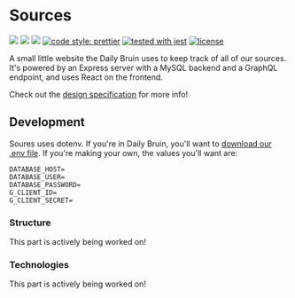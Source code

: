 # Sources

![](https://img.shields.io/travis/daily-bruin/sources.svg?style=flat)
![](https://david-dm.org/daily-bruin/sources/status.svg?style=flat)
![](https://david-dm.org/daily-bruin/sources/dev-status.svg?style=flat)
[![code style: prettier](https://img.shields.io/badge/code_style-prettier-ff69b4.svg?style=flat)](https://github.com/prettier/prettier)
[![tested with jest](https://img.shields.io/badge/tested_with-jest-99424f.svg?style=flat)](https://github.com/facebook/jest)
[![license](https://img.shields.io/github/license/daily-bruin/sources.svg)]()

A small little website the Daily Bruin uses to keep track of all of our sources.
It's powered by an Express server with a MySQL backend and a GraphQL endpoint,
and uses React on the frontend.

Check out the [design specification](designs/spec.md) for more info!

## Development

Soures uses dotenv. If you're in Daily Bruin, you'll want to
[download our .env file](https://drive.google.com/a/media.ucla.edu/file/d/1la9NABZ5NalqPjhJQsofZM3Y9p8iMGC5/view?usp=sharing).
If you're making your own, the values you'll want are:

```
DATABASE_HOST=
DATABASE_USER=
DATABASE_PASSWORD=
G_CLIENT_ID=
G_CLIENT_SECRET=
```

### Structure

This part is actively being worked on!

### Technologies

This part is actively being worked on!

